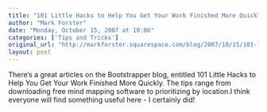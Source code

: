 ```yaml
---
title: "101 Little Hacks to Help You Get Your Work Finished More Quickly"
author: "Mark Forster"
date: "Monday, October 15, 2007 at 10:06"
categories: ['Tips and Tricks']
original_url: "http://markforster.squarespace.com/blog/2007/10/15/101-little-hacks-to-help-you-get-your-work-finished-more-qui.html"
layout: post
---
```


There’s a great articles on the Bootstrapper blog, entitled 101 Little Hacks to Help You Get Your Work Finished More Quickly. The tips range from downloading free mind mapping software to prioritizing by location.I think everyone will find something useful here - I certainly did!
